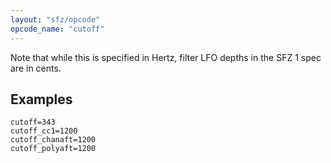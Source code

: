 ```yaml
---
layout: "sfz/opcode"
opcode_name: "cutoff"
---
```

Note that while this is specified in Hertz,
filter LFO depths in the SFZ 1 spec are in cents.

## Examples

```
cutoff=343
cutoff_cc1=1200
cutoff_chanaft=1200
cutoff_polyaft=1200
```
